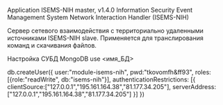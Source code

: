 Application ISEMS-NIH master, v1.4.0
Information Security Event Management System Network Interaction Handler (ISEMS-NIH)

Сервер сетевого взаимодействия с территориально удаленными источниками ISEMS-NIH slave.
Применяется для транслирования команд и скачивания файлов.

Настройка СУБД MongoDB
use <имя_БД>

db.createUser({
	user:"module-isems-nih", 
	pwd:"tkovomfh&ff93", 
	roles:[{role:"readWrite", db:"isems-nih"}], 
	authenticationRestrictions: [{
	    clientSource:["127.0.0.1","195.161.164.38","81.177.34.205"], 
	    serverAddress:["127.0.0.1","195.161.164.38","81.177.34.205"]
	}]
})